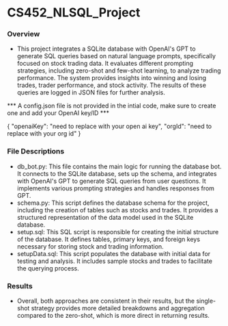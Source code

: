 # CS452_NLSQL_Project

### Overview
 - This project integrates a SQLite database with OpenAI's GPT to generate SQL queries based on natural language prompts, specifically focused on stock trading data. It evaluates different prompting strategies, including zero-shot and few-shot learning, to analyze trading performance. The system provides insights into winning and losing trades, trader performance, and stock activity. The results of these queries are logged in JSON files for further analysis.


*** A config.json file is not provided in the intial code, make sure to create one and add your OpenAI key/ID ***

{
    "openaiKey": "need to replace with your open ai key",
    "orgId": "need to replace with your org id"
}

### File Descriptions
- db_bot.py: This file contains the main logic for running the database bot. It connects to the SQLite database, sets up the schema, and integrates with OpenAI's GPT to generate SQL queries from user questions. It implements various prompting strategies and handles responses from GPT.
- schema.py: This script defines the database schema for the project, including the creation of tables such as stocks and trades. It provides a structured representation of the data model used in the SQLite database.
- setup.sql: This SQL script is responsible for creating the initial structure of the database. It defines tables, primary keys, and foreign keys necessary for storing stock and trading information.
- setupData.sql: This script populates the database with initial data for testing and analysis. It includes sample stocks and trades to facilitate the querying process.

### Results
- Overall, both approaches are consistent in their results, but the single-shot strategy provides more detailed breakdowns and aggregation compared to the zero-shot, which is more direct in returning results.
